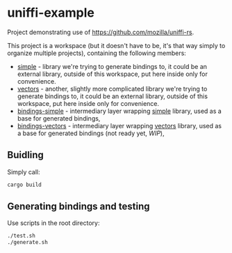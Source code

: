 # uniffi-example

Project demonstrating use of https://github.com/mozilla/uniffi-rs.

This project is a workspace (but it doesn't have to be, it's that way simply to organize multiple projects), containing the following members:

- [simple](https://github.com/zduny/uniffi-example/tree/main/simple) - library we're trying to generate bindings to, 
it could be an external library, outside of this workspace, put here inside only for convenience.
- [vectors](https://github.com/zduny/uniffi-example/tree/main/vectors) - another, slightly more complicated library we're trying to generate bindings to, 
it could be an external library, outside of this workspace, put here inside only for convenience.
- [bindings-simple](https://github.com/zduny/uniffi-example/tree/main/bindings-simple) - intermediary layer wrapping 
[simple](https://github.com/zduny/uniffi-example/tree/main/simple) library, used as a base for generated bindings,
- [bindings-vectors](https://github.com/zduny/uniffi-example/tree/main/bindings-vectors) - intermediary layer wrapping 
[vectors](https://github.com/zduny/uniffi-example/tree/main/vectors) library, used as a base for generated bindings (not ready yet, *WIP*),

## Buidling

Simply call:

```bash
cargo build
```

## Generating bindings and testing

Use scripts in the root directory:

```bash
./test.sh
./generate.sh
```
